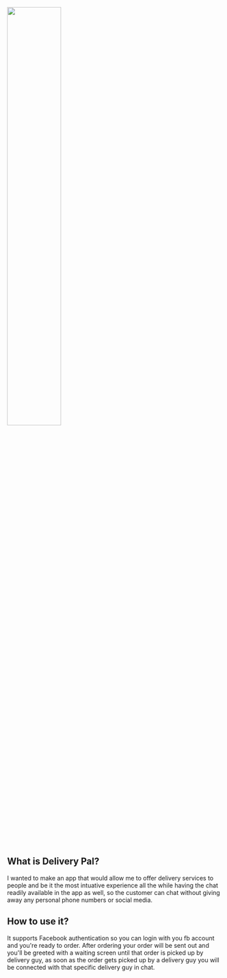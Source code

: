 <img width="50%" src="https://user-images.githubusercontent.com/61579578/92397832-0c10ce00-f15a-11ea-906f-8a4ae20be578.png" />

## What is Delivery Pal?
I wanted to make an app that would allow me to offer delivery services to people and be it the most intuative experience all the while having the chat readily available in the app as well, so the customer can chat without giving away any personal phone numbers or social media.

## How to use it?
It supports Facebook authentication so you can login with you fb account and you're ready to order.
After ordering your order will be sent out and you'll be greeted with a waiting screen until that order is picked up by delivery guy, as soon as the order gets picked up by a delivery guy you will be connected with that specific delivery guy in chat.
